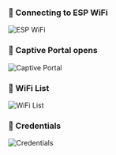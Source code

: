 ### 🔹 Connecting to ESP WiFi  
![ESP WiFi](images/IMG-20250814-WA0002.jpg)

### 🔹 Captive Portal opens 
![Captive Portal](images/IMG-20250814-WA0003.jpg)

### 🔹 WiFi List 
![WiFi List](images/IMG-20250814-WA0004.jpg)

### 🔹 Credentials 
![Credentials](images/IMG-20250814-WA0005.jpg)
